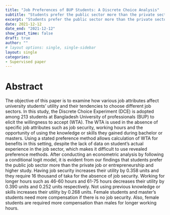 ```yaml
---
title: "Job Preferences of BUP Students: A Discrete Choice Analysis"
subtitle: "Students prefer the public sector more than the private sector, they prefer job stability and less working hours. Also, they are not willing to use their subject specific skills, learnt in their university life, into the professional life"
excerpt: "Students prefer the public sector more than the private sector, they prefer job stability and less working hours. Also, they are not willing to use their subject specific skills, learnt in their university life, into the professional life"
date: 2021-12-12
date_end: "2021-12-12"
show_post_time: false
draft: true
author: ""
# layout options: single, single-sidebar
layout: single
categories:
- Supervised paper
---
```

# Abstract

The objective of this paper is to examine how various job attributes affect university students’
utility and their tendencies to choose different job sectors. In this study, the Discrete Choice
Experiment (DCE) is adopted among 213 students at Bangladesh University of professionals
(BUP) to elicit the willingness to accept (WTA). The WTA is used in the absence of specific job
attributes such as job security, working hours and the opportunity of using the knowledge or
skills they gained during bachelor or masters. Using a stated preference method allows
calculation of WTA for benefits in this setting, despite the lack of data on student’s actual
experience in the job sector, which makes it difficult to use revealed preference methods. After conducting an econometric analysis by following a conditional logit model, it is evident from our findings that students prefer the public job sector more than the private job or entrepreneurship and higher study. Having job security increases their utility by 0.358 units and they require 16 thousand of taka for the absence of job security. Working for longer hours such as 46-60 hours and 61-75 hours decreases their utility by 0.390 units and 0.252 units respectively. Not using previous knowledge or skills increases their utility by 0.268 units. Female students and master’s students need more compensation if there is no job security. Also, female students are required more compensation than males for longer working hours.


